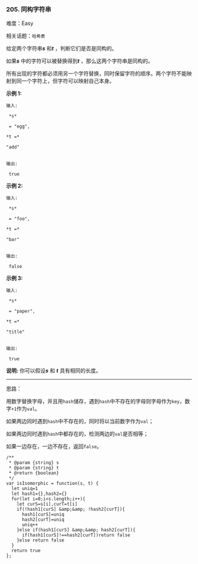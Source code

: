 ### 205. 同构字符串

难度：Easy

相关话题：`哈希表`

给定两个字符串***s*** 和***t*** ，判断它们是否是同构的。



如果***s*** 中的字符可以被替换得到***t*** ，那么这两个字符串是同构的。



所有出现的字符都必须用另一个字符替换，同时保留字符的顺序。两个字符不能映射到同一个字符上，但字符可以映射自己本身。



**示例 1:** 





```
输入:

 *s*

 = "egg", 

*t =*

"add"


输出:

 true

```


**示例 2:** 





```
输入:

 *s*

 = "foo", 

*t =*

"bar"


输出:

 false
```


**示例 3:** 





```
输入:

 *s*

 = "paper", 

*t =*

"title"


输出:

 true
```


**说明:** 
你可以假设***s*** 和 ***t*** 具有相同的长度。




-----

思路：

用数字替换字母，并且用`hash`储存，遇到`hash`中不存在的字母则字母作为`key`，数字`+1`作为`val`。

如果两边同时遇到`hash`中不存在的，同时将以当前数字作为`val`；

如果两边同时遇到`hash`中都存在的，检测两边的`val`是否相等；

如果一边存在，一边不存在，返回`false`。


```
/**
 * @param {string} s
 * @param {string} t
 * @return {boolean}
 */
var isIsomorphic = function(s, t) {
  let uniq=1
  let hash1={},hash2={}
  for(let i=0;i<s.length;i++){
    let curS=s[i],curT=t[i]
    if(!hash1[curS] &amp;&amp; !hash2[curT]){
      hash1[curS]=uniq
      hash2[curT]=uniq
      uniq++
    }else if(hash1[curS] &amp;&amp; hash2[curT]){
      if(hash1[curS]!==hash2[curT])return false
    }else return false
  }
  return true
};



```


